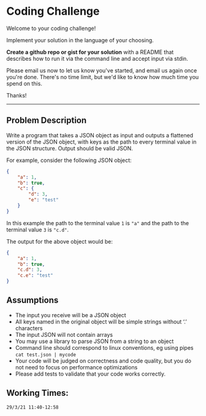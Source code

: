 # Coding Challenge

Welcome to your coding challenge!

Implement your solution in the language of your choosing.

**Create a github repo or gist for your solution** with a README that describes how to run it via the command line and accept input via stdin.

Please email us now to let us know you've started, and email us again once you're done. There's no time limit, but we'd like to know how much time you spend on this.

Thanks!

---


## Problem Description

Write a program that takes a JSON object as input and outputs a flattened version of the JSON object, with keys as the path to every terminal value in the JSON structure.  Output should be valid JSON.

For example, consider the following JSON object:

```json
{
    "a": 1,
    "b": true,
    "c": {
        "d": 3,
        "e": "test"
    }
}
```

In this example the path to the terminal value `1` is `"a"` and the path to the terminal value `3` is `"c.d"`.

The output for the above object would be:

```json
{
    "a": 1,
    "b": true,
    "c.d": 3,
    "c.e": "test"
}
```

## Assumptions

* The input you receive will be a JSON object
* All keys named in the original object will be simple strings without ‘.’ characters
* The input JSON will not contain arrays
* You may use a library to parse JSON from a string to an object
* Command line should correspond to linux conventions, eg using pipes `cat test.json | mycode`
* Your code will be judged on correctness and code quality, but you do not need to focus on performance optimizations
* Please add tests to validate that your code works correctly.

## Working Times:
    29/3/21 11:40-12:58
